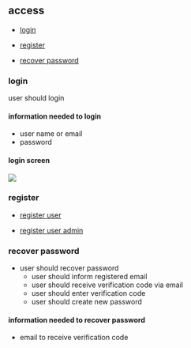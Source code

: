 ## access

- [login](#login)

- [register](#register)

- [recover password](#recover-password)


### login
user should login

#### information needed to login
* user name or email
* password

#### login screen
<img src="https://user-images.githubusercontent.com/42984807/58274708-cb752180-7d69-11e9-9a48-ca0af9f56de0.png">

### register

* [register user](https://github.com/tegcommerce/tegcommerce-requirement/blob/master/page/register-user.md)

* [register user admin](https://github.com/tegcommerce/tegcommerce-requirement/blob/master/page/register-user-admin.md)

### recover password

* user should recover password
  * user should inform registered email
  * user should receive verification code via email
  * user should enter verification code
  * user should create new password

#### information needed to recover password
* email to receive verification code
